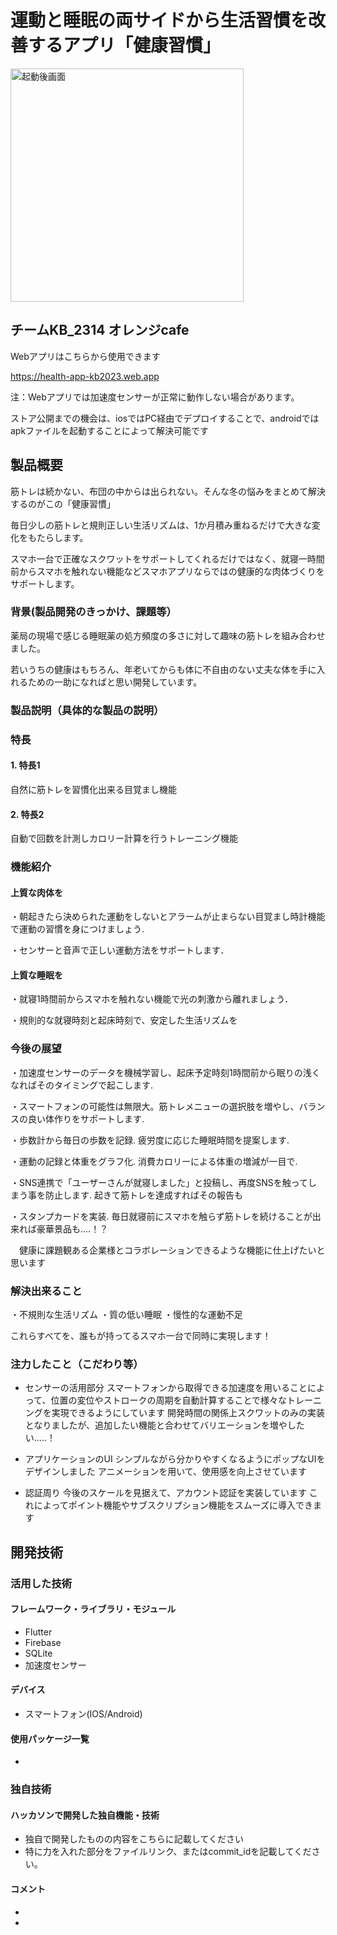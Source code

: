 # 運動と睡眠の両サイドから生活習慣を改善するアプリ「健康習慣」


<img width="373" alt="起動後画面" src="https://github.com/jphacks/KB_2314/assets/89514219/244b716c-cfdc-4131-a7b5-b88c3934c829">


## チームKB_2314 オレンジcafe

Webアプリはこちらから使用できます

https://health-app-kb2023.web.app

注：Webアプリでは加速度センサーが正常に動作しない場合があります。

ストア公開までの機会は、iosではPC経由でデプロイすることで、androidではapkファイルを起動することによって解決可能です

## 製品概要

筋トレは続かない、布団の中からは出られない。そんな冬の悩みをまとめて解決するのがこの「健康習慣」

毎日少しの筋トレと規則正しい生活リズムは、1か月積み重ねるだけで大きな変化をもたらします。

スマホ一台で正確なスクワットをサポートしてくれるだけではなく、就寝一時間前からスマホを触れない機能などスマホアプリならではの健康的な肉体づくりをサポートします。

### 背景(製品開発のきっかけ、課題等）
薬局の現場で感じる睡眠薬の処方頻度の多さに対して趣味の筋トレを組み合わせました。

若いうちの健康はもちろん、年老いてからも体に不自由のない丈夫な体を手に入れるための一助になればと思い開発しています。

### 製品説明（具体的な製品の説明）

### 特長
#### 1. 特長1
自然に筋トレを習慣化出来る目覚まし機能
#### 2. 特長2
自動で回数を計測しカロリー計算を行うトレーニング機能


### 機能紹介
#### 上質な肉体を
・朝起きたら決められた運動をしないとアラームが止まらない目覚まし時計機能で運動の習慣を身につけましょう.

・センサーと音声で正しい運動方法をサポートします．


#### 上質な睡眠を

・就寝1時間前からスマホを触れない機能で光の刺激から離れましょう．

・規則的な就寝時刻と起床時刻で、安定した生活リズムを

### 今後の展望


・加速度センサーのデータを機械学習し、起床予定時刻1時間前から眠りの浅くなればそのタイミングで起こします.

・スマートフォンの可能性は無限大。筋トレメニューの選択肢を増やし、バランスの良い体作りをサポートします.

・歩数計から毎日の歩数を記録. 疲労度に応じた睡眠時間を提案します.

・運動の記録と体重をグラフ化. 消費カロリーによる体重の増減が一目で.

・SNS連携で「ユーザーさんが就寝しました」と投稿し、再度SNSを触ってしまう事を防止します. 起きて筋トレを達成すればその報告も

・スタンプカードを実装. 毎日就寝前にスマホを触らず筋トレを続けることが出来れば豪華景品も....！？

　健康に課題観ある企業様とコラボレーションできるような機能に仕上げたいと思います
 


### 解決出来ること

・不規則な生活リズム
・質の低い睡眠
・慢性的な運動不足

これらすべてを、誰もが持ってるスマホ一台で同時に実現します！

 
 
### 注力したこと（こだわり等）
* センサーの活用部分
  スマートフォンから取得できる加速度を用いることによって、位置の変位やストロークの周期を自動計算することで様々なトレーニングを実現できるようにしています
  開発時間の関係上スクワットのみの実装となりましたが、追加したい機能と合わせてバリエーションを増やしたい.....！
  
* アプリケーションのUI
  シンプルながら分かりやすくなるようにポップなUIをデザインしました
  アニメーションを用いて、使用感を向上させています
  
* 認証周り
  今後のスケールを見据えて、アカウント認証を実装しています
  これによってポイント機能やサブスクリプション機能をスムーズに導入できます
  

## 開発技術
### 活用した技術

#### フレームワーク・ライブラリ・モジュール
* Flutter
* Firebase
* SQLite
* 加速度センサー

#### デバイス
* スマートフォン(IOS/Android)

  

#### 使用パッケージ一覧
* 

### 独自技術
#### ハッカソンで開発した独自機能・技術
* 独自で開発したものの内容をこちらに記載してください
* 特に力を入れた部分をファイルリンク、またはcommit_idを記載してください。

#### コメント
* 
* 
